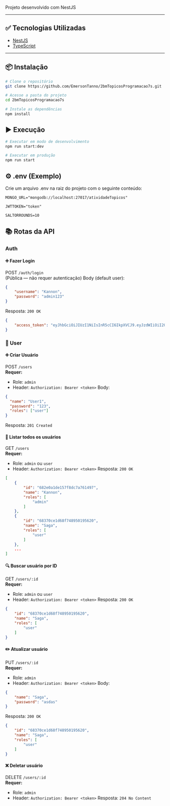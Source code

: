 Projeto desenvolvido com NestJS

---

## ✅ Tecnologias Utilizadas

- [NestJS](https://nestjs.com/)
- [TypeScript](https://www.typescriptlang.org/)

---

## 📦 Instalação

```bash
# Clone o repositório
git clone https://github.com/EmersonTanno/2bmTopicosProgramacao7s.git

# Acesse a pasta do projeto
cd 2bmTopicosProgramacao7s

# Instale as dependências
npm install
```

## ▶️ Execução

```bash
# Executar em modo de desenvolvimento
npm run start:dev

# Executar em produção
npm run start
```

## ⚙️ .env (Exemplo)

Crie um arquivo .env na raiz do projeto com o seguinte conteúdo:

``` .env
MONGO_URL="mongodb://localhost:27017/atividadeTopicos"

JWTTOKEN="token"

SALTORROUNDS=10
```

## 📚 Rotas da API

### Auth
#### ➕ Fazer Login
POST `/auth/login` </br>
(Pública — não requer autenticação)
Body (default user):
``` json
{
    "username": "Kannon",
    "password": "admin123"
}
```
Resposta:
`200 OK`
``` json
{
    "access_token": "eyJhbGciOiJIUzI1NiIsInR5cCI6IkpXVCJ9.eyJzdWIiOiI2ODJlMGExZGUxNTdmOGRjN2E3NjE0OTciLCJ1c2VybmFtZSI6Ikthbm5vbiIsInJvbGVzIjpbImFkbWluIl0sImlhdCI6MTc0ODk3NDQ4NCwiZXhwIjoxNzQ4OTc0Nzg0fQ.BmM9uwSSYV-xY6WMNZVfb_X6fRD2RYOkXcMiaLWL_Aw"
}
```

### 👤 User
#### ➕ Criar Usuário  
POST `/users`  
**Requer:**
- Role: `admin`
- Header: `Authorization: Bearer <token>`
Body:
```json
{
  "name": "User1",
  "password": "123",
  "roles": ["user"]
}
```
Resposta:
`201 Created`

#### 📄 Listar todos os usuários
GET `/users` </br>
**Requer:**
- Role: `admin` ou `user`
- Header: `Authorization: Bearer <token>`
Resposta:
`200 OK`
``` json
[
    {
        "id": "682e0a1de157f8dc7a761497",
        "name": "Kannon",
        "roles": [
            "admin"
        ]
    },
    {
        "id": "68370ce1d68f748950195620",
        "name": "Saga",
        "roles": [
            "user"
        ]
    },
    ...
]
```

#### 🔍 Buscar usuário por ID
GET `/users/:id` </br>
**Requer:**
- Role: `admin` ou `user`
- Header: `Authorization: Bearer <token>`
Resposta:
`200 OK`
``` json
{
    "id": "68370ce1d68f748950195620",
    "name": "Saga",
    "roles": [
        "user"
    ]
}
```

#### ✏️ Atualizar usuário
PUT `/users/:id` </br>
**Requer:**
- Role: `admin`
- Header: `Authorization: Bearer <token>`
Body:
``` json
{
    "name": "Saga",
    "password": "asdas"
}
```
Resposta:
`200 OK`
``` json
{
    "id": "68370ce1d68f748950195620",
    "name": "Saga",
    "roles": [
        "user"
    ]
}
```

#### ❌ Deletar usuário
DELETE `/users/:id` </br>
**Requer:**
- Role: `admin`
- Header: `Authorization: Bearer <token>`
Resposta:
`204 No Content`


